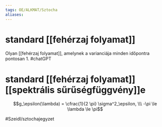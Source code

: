 ```yaml
---
tags: OE/ALKMAT/Sztocha 
aliases:
---
```

# standard [[fehérzaj folyamat]]
Olyan [[fehérzaj folyamat]], amelynek a varianciája minden időpontra pontosan 1.
#chatGPT 
# standard [[fehérzaj folyamat]] [[spektrális sűrűségfüggvény]]e
$$g_\epsilon(\lambda) = \cfrac{1}{2 \pi} \sigma^2_\epsilon, \\\ -\pi \le \lambda \le \pi$$

#Szeidl/sztochajegyzet 